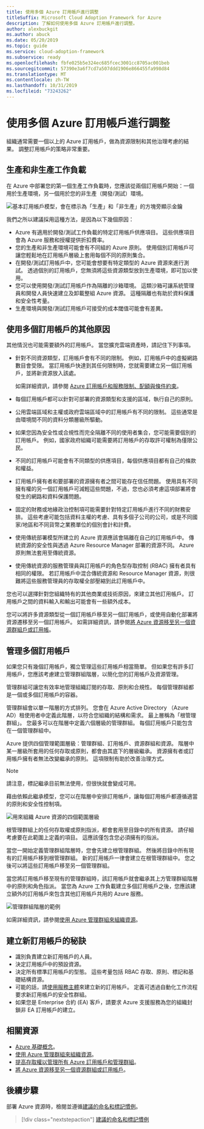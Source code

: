 ```yaml
---
title: 使用多個 Azure 訂用帳戶進行調整
titleSuffix: Microsoft Cloud Adoption Framework for Azure
description: 了解如何使用多個 Azure 訂用帳戶進行調整。
author: alexbuckgit
ms.author: abuck
ms.date: 05/20/2019
ms.topic: guide
ms.service: cloud-adoption-framework
ms.subservice: ready
ms.openlocfilehash: fbfe025b5e324ec685fcec3001cc8705ac001beb
ms.sourcegitcommit: 57390e3a6f7cd7a507ddd1906e866455fa998d84
ms.translationtype: MT
ms.contentlocale: zh-TW
ms.lasthandoff: 10/31/2019
ms.locfileid: "73243262"
---
```

# <a name="scaling-with-multiple-azure-subscriptions"></a>使用多個 Azure 訂用帳戶進行調整

組織通常需要一個以上的 Azure 訂用帳戶，做為資源限制和其他治理考慮的結果。 調整訂用帳戶的策略非常重要。

## <a name="production-and-nonproduction-workloads"></a>生產和非生產工作負載

在 Azure 中部署您的第一個生產工作負載時，您應該從兩個訂用帳戶開始：一個用於生產環境，另一個用於您的非生產（開發/測試）環境。

![基本訂用帳戶模型，會在標示為「生產」和「非生產」的方塊旁顯示金鑰](../../_images/ready/basic-subscription-model.png)

我們之所以建議採用這種方法，是因為以下幾個原因：

- Azure 有適用於開發/測試工作負載的特定訂用帳戶供應項目。 這些供應項目會為 Azure 服務和授權提供折扣費率。
- 您的生產和非生產環境可能會有不同組的 Azure 原則。 使用個別訂用帳戶可讓您輕鬆地在訂用帳戶層級上套用每個不同的原則集合。
- 在開發/測試訂用帳戶中，您可能會想要有特定類型的 Azure 資源來進行測試。 透過個別的訂用帳戶，您無須將這些資源類型放到生產環境，即可加以使用。
- 您可以使用開發/測試訂用帳戶作為隔離的沙箱環境。 這類沙箱可讓系統管理員和開發人員快速建立及卸載整組 Azure 資源。 這種隔離也有助於資料保護和安全性考量。
- 生產環境與開發/測試訂用帳戶可接受的成本閾值可能會有差異。

## <a name="other-reasons-for-multiple-subscriptions"></a>使用多個訂用帳戶的其他原因

其他情況也可能需要額外的訂用帳戶。 當您擴充雲端資產時，請記住下列事項。

- 針對不同資源類型，訂用帳戶會有不同的限制。 例如，訂用帳戶中的虛擬網路數目會受限。 當訂用帳戶快達到其任何限制時，您就需要建立另一個訂用帳戶，並將新資源放入該處。

  如需詳細資訊，請參閱 [Azure 訂用帳戶和服務限制、配額與條件約束](https://docs.microsoft.com/azure/azure-subscription-service-limits)。

- 每個訂用帳戶都可以針對可部署的資源類型和支援的區域，執行自己的原則。

- 公用雲端區域和主權或政府雲端區域中的訂用帳戶有不同的限制。 這些通常是由環境間不同的資料分類層級所驅動。

- 如果您因為安全性或合規性而完全隔離不同的使用者集合，您可能需要個別的訂用帳戶。 例如，國家政府組織可能需要將訂用帳戶的存取許可權制為僅限公民。

- 不同的訂用帳戶可能會有不同類型的供應項目，每個供應項目都有自己的條款和權益。

- 訂用帳戶擁有者和要部署的資源擁有者之間可能存在信任問題。 使用具有不同擁有權的另一個訂用帳戶可減輕這些問題，不過，您也必須考慮這項部署將會發生的網路和資料保護問題。

- 固定的財務或地緣政治控制項可能需要針對特定訂用帳戶進行不同的財務安排。 這些考慮可能包括資料主權的考慮、具有多個子公司的公司，或是不同國家/地區和不同貨幣之業務單位的個別會計和計費。

- 使用傳統部署模型所建立的 Azure 資源應該會隔離在自己的訂用帳戶中。 傳統資源的安全性與透過 Azure Resource Manager 部署的資源不同。 Azure 原則無法套用至傳統資源。

- 使用傳統資源的服務管理員與訂用帳戶的角色型存取控制 (RBAC) 擁有者具有相同的權限。 若訂用帳戶中混合傳統資源和 Resource Manager 資源，則很難將這些服務管理員的存取權全部壓縮到此訂用帳戶中。

您也可以選擇針對您組織特有的其他商業或技術原因，來建立其他訂用帳戶。 訂用帳戶之間的資料輸入和輸出可能會有一些額外成本。

您可以將許多資源類型從一個訂用帳戶移至另一個訂用帳戶，或使用自動化部署將資源遷移至另一個訂用帳戶。 如需詳細資訊，請參閱[將 Azure 資源移至另一個資源群組戶或訂用帳](https://docs.microsoft.com/azure/azure-resource-manager/resource-group-move-resources)。

## <a name="managing-multiple-subscriptions"></a>管理多個訂用帳戶

如果您只有幾個訂用帳戶，獨立管理這些訂用帳戶相當簡單。 但如果您有許多訂用帳戶，您應該考慮建立管理群組階層，以簡化您的訂用帳戶及資源管理。

管理群組可讓您有效率地管理組織訂閱的存取、原則和合規性。 每個管理群組都是一個或多個訂用帳戶的容器。

管理群組會以單一階層的方式排列。 您會在 Azure Active Directory （Azure AD）租使用者中定義此階層，以符合您組織的結構和需求。 最上層稱為「根管理群組」。 您最多可以在階層中定義六個層級的管理群組。 每個訂用帳戶只能包含在一個管理群組中。

Azure 提供四個管理範圍層級：管理群組、訂用帳戶、資源群組和資源。 階層中某一層級所套用的任何存取或原則，都會由其底下的層級繼承。 資源擁有者或訂用帳戶擁有者無法改變繼承的原則。 這項限制有助於改善治理方式。

> [!NOTE]
> 請注意，標記繼承目前無法使用，但很快就會變成可用。

藉由依賴此繼承模型，您可以在階層中安排訂用帳戶，讓每個訂用帳戶都遵循適當的原則和安全性控制項。

![用來組織 Azure 資源的四個範圍層級](../../ready/azure-setup-guide/media/organize-resources/scope-levels.png)

根管理群組上的任何存取權或原則指派，都會套用至目錄中的所有資源。 請仔細考慮要在此範圍上定義的項目。 這應該僅包含您必須擁有的指派。

當您一開始定義管理群組階層時，您會先建立根管理群組。 然後將目錄中所有現有的訂用帳戶移到根管理群組。 新的訂用帳戶一律會建立在根管理群組中。 您之後可以將這些訂用帳戶移至另一個管理群組。

當您將訂用帳戶移至現有的管理群組時，該訂用帳戶就會繼承其上方管理群組階層中的原則和角色指派。 當您為 Azure 工作負載建立多個訂用帳戶之後，您應該建立額外的訂用帳戶來包含其他訂用帳戶共用的 Azure 服務。

![管理群組階層的範例](../../_images/ready/management-group-hierarchy.png)

如需詳細資訊，請參閱[使用 Azure 管理群組來組織資源](https://docs.microsoft.com/azure/governance/management-groups)。

## <a name="tips-for-creating-new-subscriptions"></a>建立新訂用帳戶的秘訣

- 識別負責建立新訂用帳戶的人員。
- 決定訂用帳戶中的預設資源。
- 決定所有標準訂用帳戶的型態。 這些考量包括 RBAC 存取、原則、標記和基礎結構資源。
- 可能的話，請[使用服務主體](https://docs.microsoft.com/azure/azure-resource-manager/grant-access-to-create-subscription)來建立新的訂用帳戶。 定義可透過自動化工作流程要求新訂用帳戶的安全性群組。
- 如果您是 Enterprise 合約 (EA) 客戶，請要求 Azure 支援服務為您的組織封鎖非 EA 訂用帳戶的建立。

## <a name="related-resources"></a>相關資源

- [Azure 基礎概念](../considerations/fundamental-concepts.md)。
- [使用 Azure 管理群組來組織資源](https://docs.microsoft.com/azure/governance/management-groups)。
- [提高存取權以管理所有 Azure 訂用帳戶和管理群組](https://docs.microsoft.com/azure/role-based-access-control/elevate-access-global-admin)。
- [將 Azure 資源移至另一個資源群組或訂用帳戶](https://docs.microsoft.com/azure/azure-resource-manager/resource-group-move-resources)。

## <a name="next-steps"></a>後續步驟

部署 Azure 資源時，檢閱並遵循[建議的命名和標記慣例](./naming-and-tagging.md)。

> [!div class="nextstepaction"]
> [建議的命名和標記慣例](./naming-and-tagging.md)
